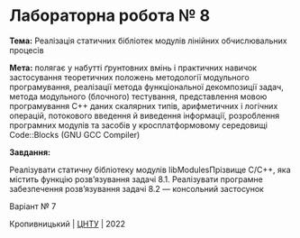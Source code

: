 ﻿# Лабораторна робота № 8

<b>Тема:</b> Реалізація статичних бібліотек модулів лінійних обчислювальних процесів

<b>Мета:</b> полягає у набутті ґрунтовних вмінь і практичних навичок застосування теоретичних положень методології модульного програмування, реалізації метода функціональної декомпозиції задач, метода модульного (блочного) тестування, представлення мовою програмування С++ даних скалярних типів, арифметичних і логічних операцій, потокового введення й виведення інформації, розроблення програмних модулів та засобів у кросплатформовому середовищі Code::Blocks (GNU GCC Compiler)

<b>Завдання:</b>

Реалізувати статичну бібліотеку модулів libModulesПрізвище C/C++, яка містить функцію розв’язування задачі 8.1. Реалізувати програмне забезпечення розв’язування задачі 8.2 — консольний застосунок

Варіант № 7


Кропивницький | <a href="http://www.kntu.kr.ua/">ЦНТУ</a> | 2022

